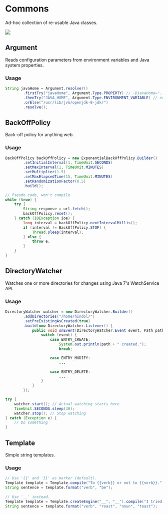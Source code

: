 # Commons
Ad-hoc collection of re-usable Java classes.

[![](https://jitpack.io/v/hindol/commons.svg)](https://jitpack.io/#hindol/commons)

## Argument

Reads configuration parameters from environment variables and Java system properties.

### Usage

```java
String javaHome = Argument.resolver()
        .firstTry("javaHome", Argument.Type.PROPERTY) // -DjavaHome="..."
        .thenTry("JAVA_HOME", Argument.Type.ENVIRONMENT_VARIABLE) // export JAVA_HOME=...
        .orElse("/usr/lib/jvm/openjdk-8-jdk/")
        .resolve();
```

## BackOffPolicy

Back-off policy for anything web.

### Usage

```java
BackOffPolicy backOffPolicy = new ExponentialBackOffPolicy.Builder()
		.setInitialInterval(1, TimeUnit.SECONDS)
        .setMaxInterval(1, TimeUnit.MINUTES)
        .setMultiplier(1.5)
        .setMaxElapsedTime(15, TimeUnit.MINUTES)
        .setRandomizationFactor(0.5)
        .build();

// Pseudo code, won't compile
while (true) {
	try {
    	String response = url.fetch();
        backOffPolicy.reset();
    } catch (IOException ioe) {
    	long interval = backOffPolicy.nextIntervalMillis();
        if (interval != BackOffPolicy.STOP) {
        	Thread.sleep(interval);
        } else {
        	throw e;
        }
    }
}
```

## DirectoryWatcher

Watches one or more directories for changes using Java 7's WatchService API.

### Usage

```java
DirectoryWatcher watcher = new DirectoryWatcher.Builder()
        .addDirectories("/home/hindol/")
        .setPreExistingAsCreated(true)
        .build(new DirectoryWatcher.Listener() {
            public void onEvent(DirectoryWatcher.Event event, Path path) {
                switch (event) {
                    case ENTRY_CREATE:
                        System.out.println(path + " created.");
                        break;

                    case ENTRY_MODIFY:
                        ...

                    case ENTRY_DELETE:
                        ...
                }
            }
        });

try {
    watcher.start(); // Actual watching starts here
    TimeUnit.SECONDS.sleep(30);
    watcher.stop(); // Stop watching
} catch (Exception e) {
    // Do something
}
```

## Template

Simple string templates.

### Usage

```java
// Use '{{' and '}}' as marker (default).
Template template = Template.compile("To {{verb}} or not to {{verb}}.");
String sentence = template.format("verb", "be");
    
// Use '__' instead.
Template template = Template.createEngine("__", "__").compile("I tried to __verb__ your __noun__.");
String sentence = template.format("verb", "roast", "noun", "toast");
```